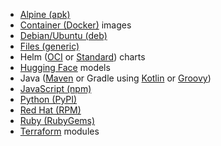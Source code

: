 - [Alpine (apk)](/docs/package-registries/ecosystems/alpine)
- [Container (Docker)](/docs/package-registries/ecosystems/container) images
- [Debian/Ubuntu (deb)](/docs/package-registries/ecosystems/debian)
- [Files (generic)](/docs/package-registries/ecosystems/files)
- Helm ([OCI](/docs/package-registries/ecosystems/helm-oci) or [Standard](/docs/package-registries/ecosystems/helm)) charts
- [Hugging Face](/docs/package-registries/ecosystems/hugging-face) models
- Java ([Maven](/docs/package-registries/ecosystems/maven) or Gradle using [Kotlin](/docs/package-registries/ecosystems/gradle-kotlin) or [Groovy](/docs/package-registries/ecosystems/gradle-groovy))
- [JavaScript (npm)](/docs/package-registries/ecosystems/javascript)
- [Python (PyPI)](/docs/package-registries/ecosystems/python)
- [Red Hat (RPM)](/docs/package-registries/ecosystems/red-hat)
- [Ruby (RubyGems)](/docs/package-registries/ecosystems/ruby)
- [Terraform](/docs/package-registries/ecosystems/terraform) modules
